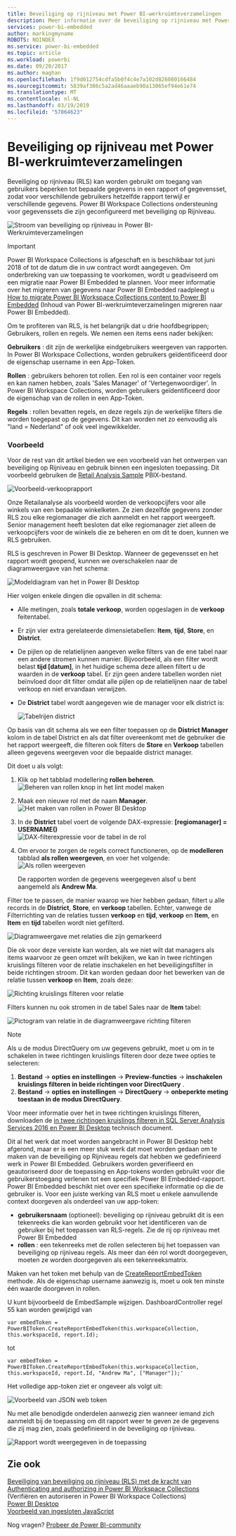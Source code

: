 ```yaml
---
title: Beveiliging op rijniveau met Power BI-werkruimteverzamelingen
description: Meer informatie over de beveiliging op rijniveau met Power BI-Werkruimteverzamelingen
services: power-bi-embedded
author: markingmyname
ROBOTS: NOINDEX
ms.service: power-bi-embedded
ms.topic: article
ms.workload: powerbi
ms.date: 09/20/2017
ms.author: maghan
ms.openlocfilehash: 1f9d012754cdfa5b0f4c4e7a102d826080166484
ms.sourcegitcommit: 5839af386c5a2ad46aaaeb90a13065ef94e61e74
ms.translationtype: MT
ms.contentlocale: nl-NL
ms.lasthandoff: 03/19/2019
ms.locfileid: "57864623"
---
```

# <a name="row-level-security-with-power-bi-workspace-collections"></a>Beveiliging op rijniveau met Power BI-werkruimteverzamelingen

Beveiliging op rijniveau (RLS) kan worden gebruikt om toegang van gebruikers beperken tot bepaalde gegevens in een rapport of gegevensset, zodat voor verschillende gebruikers hetzelfde rapport terwijl er verschillende gegevens. Power BI Workspace Collections ondersteuning voor gegevenssets die zijn geconfigureerd met beveiliging op Rijniveau.

![Stroom van beveiliging op rijniveau in Power BI-Werkruimteverzamelingen](media/row-level-security/flow-1.png)

> [!IMPORTANT]
> Power BI Workspace Collections is afgeschaft en is beschikbaar tot juni 2018 of tot de datum die in uw contract wordt aangegeven. Om onderbreking van uw toepassing te voorkomen, wordt u geadviseerd om een migratie naar Power BI Embedded te plannen. Voor meer informatie over het migreren van gegevens naar Power BI Embedded raadpleegt u [How to migrate Power BI Workspace Collections content to Power BI Embedded](https://powerbi.microsoft.com/documentation/powerbi-developer-migrate-from-powerbi-embedded/) (Inhoud van Power BI-werkruimteverzamelingen migreren naar Power BI Embedded).

Om te profiteren van RLS, is het belangrijk dat u drie hoofdbegrippen; Gebruikers, rollen en regels. We nemen een items eens nader bekijken:

**Gebruikers** : dit zijn de werkelijke eindgebruikers weergeven van rapporten. In Power BI Workspace Collections, worden gebruikers geïdentificeerd door de eigenschap username in een App-Token.

**Rollen** : gebruikers behoren tot rollen. Een rol is een container voor regels en kan namen hebben, zoals 'Sales Manager' of 'Vertegenwoordiger'. In Power BI Workspace Collections, worden gebruikers geïdentificeerd door de eigenschap van de rollen in een App-Token.

**Regels** : rollen bevatten regels, en deze regels zijn de werkelijke filters die worden toegepast op de gegevens. Dit kan worden net zo eenvoudig als "land = Nederland" of ook veel ingewikkelder.

### <a name="example"></a>Voorbeeld

Voor de rest van dit artikel bieden we een voorbeeld van het ontwerpen van beveiliging op Rijniveau en gebruik binnen een ingesloten toepassing. Dit voorbeeld gebruiken de [Retail Analysis Sample](https://go.microsoft.com/fwlink/?LinkID=780547) PBIX-bestand.

![Voorbeeld-verkooprapport](media/row-level-security/scenario-2.png)

Onze Retailanalyse als voorbeeld worden de verkoopcijfers voor alle winkels van een bepaalde winkelketen. Ze zien dezelfde gegevens zonder RLS zou elke regiomanager die zich aanmeldt en het rapport weergeeft. Senior management heeft besloten dat elke regiomanager ziet alleen de verkoopcijfers voor de winkels die ze beheren en om dit te doen, kunnen we RLS gebruiken.

RLS is geschreven in Power BI Desktop. Wanneer de gegevensset en het rapport wordt geopend, kunnen we overschakelen naar de diagramweergave van het schema:

![Modeldiagram van het in Power BI Desktop](media/row-level-security/diagram-view-3.png)

Hier volgen enkele dingen die opvallen in dit schema:

* Alle metingen, zoals **totale verkoop**, worden opgeslagen in de **verkoop** feitentabel.
* Er zijn vier extra gerelateerde dimensietabellen: **Item**, **tijd**, **Store**, en **District**.
* De pijlen op de relatielijnen aangeven welke filters van de ene tabel naar een andere stromen kunnen manier. Bijvoorbeeld, als een filter wordt belast **tijd [datum]**, in het huidige schema deze alleen filtert u de waarden in de **verkoop** tabel. Er zijn geen andere tabellen worden niet beïnvloed door dit filter omdat alle pijlen op de relatielijnen naar de tabel verkoop en niet ervandaan verwijzen.
* De **District** tabel wordt aangegeven wie de manager voor elk district is:
  
  ![Tabelrijen district](media/row-level-security/district-table-4.png)

Op basis van dit schema als we een filter toepassen op de **District Manager** kolom in de tabel District en als dat filter overeenkomt met de gebruiker die het rapport weergeeft, die filteren ook filters de **Store** en  **Verkoop** tabellen alleen gegevens weergeven voor die bepaalde district manager.

Dit doet u als volgt:

1. Klik op het tabblad modellering **rollen beheren**.  
   ![Beheren van rollen knop in het lint model maken](media/row-level-security/modeling-tab-5.png)
2. Maak een nieuwe rol met de naam **Manager**.  
   ![Het maken van rollen in Power BI Desktop](media/row-level-security/manager-role-6.png)
3. In de **District** tabel voert de volgende DAX-expressie: **[regiomanager] = USERNAME()**  
   ![DAX-filterexpressie voor de tabel in de rol](media/row-level-security/manager-role-7.png)
4. Om ervoor te zorgen de regels correct functioneren, op de **modelleren** tabblad **als rollen weergeven**, en voer het volgende:  
   ![Als rollen weergeven](media/row-level-security/view-as-roles-8.png)

   De rapporten worden de gegevens weergegeven alsof u bent aangemeld als **Andrew Ma**.

Filter toe te passen, de manier waarop we hier hebben gedaan, filtert u alle records in de **District**, **Store**, en **verkoop** tabellen. Echter, vanwege de Filterrichting van de relaties tussen **verkoop** en **tijd**, **verkoop** en **Item**, en **Item** en **tijd** tabellen wordt niet gefilterd.

![Diagramweergave met relaties die zijn gemarkeerd](media/row-level-security/diagram-view-9.png)

Die ok voor deze vereiste kan worden, als we niet wilt dat managers als items waarvoor ze geen omzet wilt bekijken, we kan in twee richtingen kruislings filteren voor de relatie inschakelen en het beveiligingsfilter in beide richtingen stroom. Dit kan worden gedaan door het bewerken van de relatie tussen **verkoop** en **Item**, zoals deze:

![Richting kruislings filteren voor relatie](media/row-level-security/edit-relationship-10.png)

Filters kunnen nu ook stromen in de tabel Sales naar de **Item** tabel:

![Pictogram van relatie in de diagramweergave richting filteren](media/row-level-security/diagram-view-11.png)

> [!NOTE]
> Als u de modus DirectQuery om uw gegevens gebruikt, moet u om in te schakelen in twee richtingen kruislings filteren door deze twee opties te selecteren:

1. **Bestand** -> **opties en instellingen** -> **Preview-functies** -> **inschakelen kruislings filteren in beide richtingen voor DirectQuery** .
2. **Bestand** -> **opties en instellingen** -> **DirectQuery** -> **onbeperkte meting toestaan in de modus DirectQuery**.

Voor meer informatie over het in twee richtingen kruislings filteren, downloaden de [in twee richtingen kruislings filteren in SQL Server Analysis Services 2016 en Power BI Desktop](https://download.microsoft.com/download/2/7/8/2782DF95-3E0D-40CD-BFC8-749A2882E109/Bidirectional%20cross-filtering%20in%20Analysis%20Services%202016%20and%20Power%20BI.docx) technisch document.

Dit al het werk dat moet worden aangebracht in Power BI Desktop hebt afgerond, maar er is een meer stuk werk dat moet worden gedaan om te maken van de beveiliging op Rijniveau regels dat hebben we gedefinieerd werk in Power BI Embedded. Gebruikers worden geverifieerd en geautoriseerd door de toepassing en App-tokens worden gebruikt voor die gebruikerstoegang verlenen tot een specifiek Power BI Embedded-rapport. Power BI Embedded beschikt niet over een specifieke informatie op die de gebruiker is. Voor een juiste werking van RLS moet u enkele aanvullende context doorgeven als onderdeel van uw app-token:

* **gebruikersnaam** (optioneel): beveiliging op rijniveau gebruikt dit is een tekenreeks die kan worden gebruikt voor het identificeren van de gebruiker bij het toepassen van RLS-regels. Zie de rij op rijniveau met Power BI Embedded
* **rollen** : een tekenreeks met de rollen selecteren bij het toepassen van beveiliging op rijniveau regels. Als meer dan één rol wordt doorgegeven, moeten ze worden doorgegeven als een tekenreeksmatrix.

Maken van het token met behulp van de [CreateReportEmbedToken](https://docs.microsoft.com/dotnet/api/microsoft.powerbi.security.powerbitoken?redirectedfrom=MSDN) methode. Als de eigenschap username aanwezig is, moet u ook ten minste één waarde doorgeven in rollen.

U kunt bijvoorbeeld de EmbedSample wijzigen. DashboardController regel 55 kan worden gewijzigd van

    var embedToken = PowerBIToken.CreateReportEmbedToken(this.workspaceCollection, this.workspaceId, report.Id);

tot

    var embedToken = PowerBIToken.CreateReportEmbedToken(this.workspaceCollection, this.workspaceId, report.Id, "Andrew Ma", ["Manager"]);'

Het volledige app-token ziet er ongeveer als volgt uit:

![Voorbeeld van JSON web token](media/row-level-security/app-token-string-12.png)

Nu met alle benodigde onderdelen aanwezig zien wanneer iemand zich aanmeldt bij de toepassing om dit rapport weer te geven ze de gegevens die zij mag zien, zoals gedefinieerd in de beveiliging op rijniveau.

![Rapport wordt weergegeven in de toepassing](media/row-level-security/dashboard-13.png)

## <a name="see-also"></a>Zie ook

[Beveiliging van beveiliging op rijniveau (RLS) met de kracht van](https://powerbi.microsoft.com/documentation/powerbi-admin-rls/)  
[Authenticating and authorizing in Power BI Workspace Collections](app-token-flow.md) (Verifiëren en autoriseren in Power BI Workspace Collections)  
[Power BI Desktop](https://powerbi.microsoft.com/documentation/powerbi-desktop-get-the-desktop/)  
[Voorbeeld van ingesloten JavaScript](https://microsoft.github.io/PowerBI-JavaScript/demo/)  

Nog vragen? [Probeer de Power BI-community](https://community.powerbi.com/)
